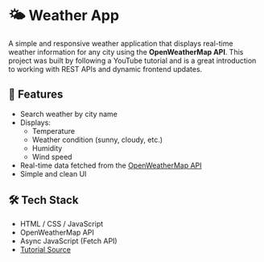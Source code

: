 # 🌤️ Weather App

A simple and responsive weather application that displays real-time weather information for any city using the **OpenWeatherMap API**. This project was built by following a YouTube tutorial and is a great introduction to working with REST APIs and dynamic frontend updates.

## 🔧 Features

- Search weather by city name
- Displays:
  - Temperature
  - Weather condition (sunny, cloudy, etc.)
  - Humidity
  - Wind speed
- Real-time data fetched from the [OpenWeatherMap API](https://openweathermap.org/)
- Simple and clean UI

## 🛠️ Tech Stack

- HTML / CSS / JavaScript
- OpenWeatherMap API
- Async JavaScript (Fetch API)
- [Tutorial Source](https://www.youtube.com/watch?v=ddYwN1h_Jno) 
